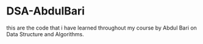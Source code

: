 # DSA-AbdulBari
this are the code that i have learned throughout my course by Abdul Bari on Data Structure and Algorithms.
